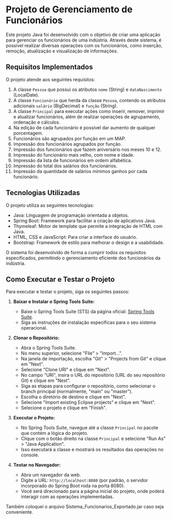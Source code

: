 # Projeto de Gerenciamento de Funcionários

Este projeto Java foi desenvolvido com o objetivo de criar uma aplicação para gerenciar os funcionários de uma indústria. Através deste sistema, é possível realizar diversas operações com os funcionários, como inserção, remoção, atualização e visualização de informações. 

## Requisitos Implementados

O projeto atende aos seguintes requisitos:

1. A classe `Pessoa` que possui os atributos `nome` (String) e `dataNascimento` (LocalDate).
2. A classe `Funcionário` que herda da classe `Pessoa`, contendo os atributos adicionais `salário` (BigDecimal) e `função` (String).
3. A classe `Principal` para executar ações como inserir, remover, imprimir e atualizar funcionários, além de realizar operações de agrupamento, ordenação e cálculos.
4. Na edição de cada funcionário é possível dar aumento de qualquer porcentagem.
5. Funcionários são agrupados por função em um MAP.
6. Impressão dos funcionários agrupados por função.
7. Impressão dos funcionários que fazem aniversário nos meses 10 e 12.
8. Impressão do funcionário mais velho, com nome e idade.
9. Impressão da lista de funcionários em ordem alfabética.
10. Impressão do total dos salários dos funcionários.
11. Impressão da quantidade de salários mínimos ganhos por cada funcionário.

## Tecnologias Utilizadas

O projeto utiliza as seguintes tecnologias:

- Java: Linguagem de programação orientada a objetos.
- Spring Boot: Framework para facilitar a criação de aplicativos Java.
- Thymeleaf: Motor de template que permite a integração de HTML com Java.
- HTML, CSS e JavaScript: Para criar a interface do usuário.
- Bootstrap: Framework de estilo para melhorar o design e a usabilidade.

O sistema foi desenvolvido de forma a cumprir todos os requisitos especificados, permitindo o gerenciamento eficiente dos funcionários da indústria.

## Como Executar e Testar o Projeto

Para executar e testar o projeto, siga os seguintes passos:

1. **Baixar e Instalar o Spring Tools Suite:**

   - Baixe o Spring Tools Suite (STS) da página oficial: [Spring Tools Suite](https://spring.io/tools).
   - Siga as instruções de instalação específicas para o seu sistema operacional.

2. **Clonar o Repositório:**

   - Abra o Spring Tools Suite.
   - No menu superior, selecione "File" > "Import...".
   - Na janela de importação, escolha "Git" > "Projects from Git" e clique em "Next".
   - Selecione "Clone URI" e clique em "Next".
   - No campo "URI", insira o URL do repositório (URL do seu repositório Git) e clique em "Next".
   - Siga as etapas para configurar o repositório, como selecionar o branch principal (normalmente, "main" ou "master").
   - Escolha o diretório de destino e clique em "Next".
   - Selecione "Import existing Eclipse projects" e clique em "Next".
   - Selecione o projeto e clique em "Finish".

3. **Executar o Projeto:**

   - No Spring Tools Suite, navegue até a classe `Principal` no pacote que contém a lógica do projeto.
   - Clique com o botão direito na classe `Principal` e selecione "Run As" > "Java Application".
   - Isso executará a classe e mostrará os resultados das operações no console.

4. **Testar no Navegador:**

   - Abra um navegador da web.
   - Digite a URL: `http://localhost:8080` (por padrão, o servidor incorporado do Spring Boot roda na porta 8080).
   - Você será direcionado para a página inicial do projeto, onde poderá interagir com as operações implementadas.

Também coloquei o arquivo Sistema_Funcionarios_Exportado.jar caso seja conveniente.
